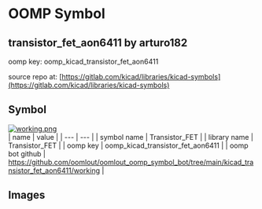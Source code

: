 # OOMP Symbol  
## transistor_fet_aon6411  by arturo182  
  
oomp key: oomp_kicad_transistor_fet_aon6411  
  
source repo at: [https://gitlab.com/kicad/libraries/kicad-symbols](https://gitlab.com/kicad/libraries/kicad-symbols)  
## Symbol  
  
[![working.png](working_600.png)](working.png)  
| name | value | 
| --- | --- | 
| symbol name | Transistor_FET | 
| library name | Transistor_FET | 
| oomp key | oomp_kicad_transistor_fet_aon6411 | 
| oomp bot github | https://github.com/oomlout/oomlout_oomp_symbol_bot/tree/main/kicad_transistor_fet_aon6411/working | 
## Images  
